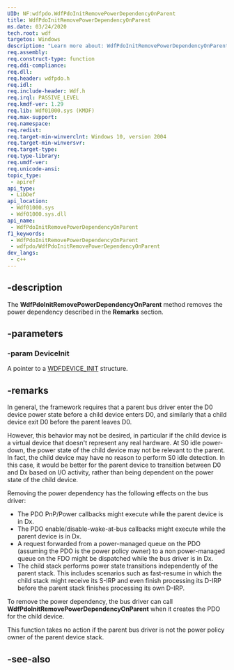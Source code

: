 ```yaml
---
UID: NF:wdfpdo.WdfPdoInitRemovePowerDependencyOnParent
title: WdfPdoInitRemovePowerDependencyOnParent
ms.date: 03/24/2020
tech.root: wdf
targetos: Windows
description: "Learn more about: WdfPdoInitRemovePowerDependencyOnParent"
req.assembly: 
req.construct-type: function
req.ddi-compliance: 
req.dll: 
req.header: wdfpdo.h
req.idl: 
req.include-header: Wdf.h
req.irql: PASSIVE_LEVEL
req.kmdf-ver: 1.29
req.lib: Wdf01000.sys (KMDF)
req.max-support: 
req.namespace: 
req.redist: 
req.target-min-winverclnt: Windows 10, version 2004
req.target-min-winversvr: 
req.target-type: 
req.type-library: 
req.umdf-ver: 
req.unicode-ansi: 
topic_type:
 - apiref
api_type:
 - LibDef
api_location:
 - Wdf01000.sys
 - Wdf01000.sys.dll
api_name:
 - WdfPdoInitRemovePowerDependencyOnParent
f1_keywords:
 - WdfPdoInitRemovePowerDependencyOnParent
 - wdfpdo/WdfPdoInitRemovePowerDependencyOnParent
dev_langs:
 - c++
---
```


## -description

The **WdfPdoInitRemovePowerDependencyOnParent** method removes the power dependency described in the **Remarks** section.

## -parameters

### -param DeviceInit

A pointer to a <a href="/windows-hardware/drivers/wdf/wdfdevice_init">WDFDEVICE_INIT</a> structure.

## -remarks

In general, the framework requires that a parent bus driver enter the D0 device power state before a child device enters D0, and similarly that a child device exit D0 before the parent leaves D0.

However, this behavior may not be desired, in particular if the child device is a virtual device that doesn't represent any real hardware. At S0 idle power-down, the power state of the child device may not be relevant to the parent. In fact, the child device may have no reason to perform S0 idle detection. In this case, it would be better for the parent device to transition between D0 and Dx based on I/O activity, rather than being dependent on the power state of the child device.

Removing the power dependency has the following effects on the bus driver:

* The PDO PnP/Power callbacks might execute while the parent device is in Dx.
* The PDO enable/disable-wake-at-bus callbacks might execute while the parent device is in Dx.
* A request forwarded from a power-managed queue on the PDO (assuming the PDO is the power policy owner) to a non power-managed queue on the FDO might be dispatched while the bus driver is in Dx.
* The child stack performs power state transitions independently of the parent stack. This includes scenarios such as fast-resume in which the child stack might receive its S-IRP and even finish processing its D-IRP before the parent stack finishes processing its own D-IRP.

To remove the power dependency, the bus driver can call **WdfPdoInitRemovePowerDependencyOnParent** when it creates the PDO for the child device.

This function takes no action if the parent bus driver is not the power policy owner of the parent device stack.

## -see-also
